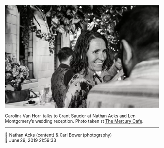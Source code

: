 ![Carolina Van Horn talks to Grant Saucier](assets/69f2367aac8c131f58ea3b020621ebfa.webp)

Carolina Van Horn talks to Grant Saucier at Nathan Acks and Len Montgomery’s wedding reception. Photo taken at [The Mercury Cafe](http://mercurycafe.com/).

- - - -

<span aria-hidden="true">👥</span> Nathan Acks (content) & Carl Bower (photography)  
<span aria-hidden="true">📅</span> June 29, 2019 21:59:33
